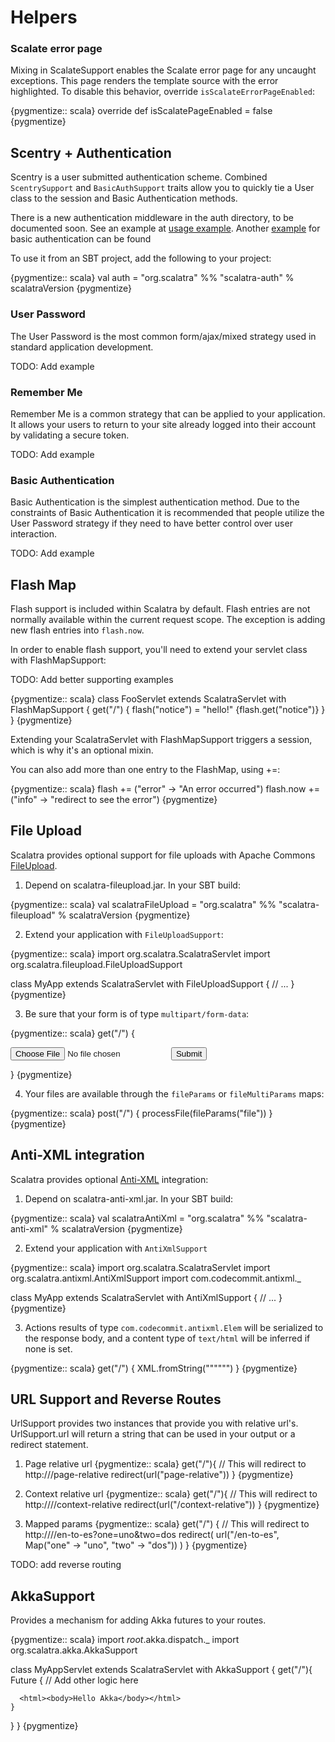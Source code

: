 Helpers
=======

### Scalate error page

Mixing in ScalateSupport enables the Scalate error page for any uncaught
exceptions.  This page renders the template source with the error highlighted.
To disable this behavior, override `isScalateErrorPageEnabled`:

{pygmentize:: scala}
override def isScalatePageEnabled = false
{pygmentize}

Scentry + Authentication
------------------------

Scentry is a user submitted authentication scheme. Combined 
`ScentrySupport` and `BasicAuthSupport` traits allow you to quickly tie a
User class to the session and Basic Authentication methods.

There is a new authentication middleware in the auth directory, to be 
documented soon.  See an example at 
[usage example](http://gist.github.com/660701).
Another [example](https://gist.github.com/732347) for basic authentication 
can be found

To use it from an SBT project, add the following to your project:

{pygmentize:: scala}
val auth = "org.scalatra" %% "scalatra-auth" % scalatraVersion
{pygmentize}

### User Password

The User Password is the most common form/ajax/mixed strategy used in 
standard application development. 

TODO: Add example

### Remember Me

Remember Me is a common strategy that can be applied to your application.
It allows your users to return to your site already logged into their 
account by validating a secure token.


TODO: Add example

### Basic Authentication

Basic Authentication is the simplest authentication method. Due to the 
constraints of Basic Authentication it is recommended that people utilize
the User Password strategy if they need to have better control over user
interaction.

TODO: Add example




Flash Map
---------

Flash support is included within Scalatra by default. Flash entries are not
normally available within the current request scope. The exception is adding
new flash entries into `flash.now`.

In order to enable flash support, you'll need to extend your servlet class
with FlashMapSupport:

TODO: Add better supporting examples

{pygmentize:: scala}
class FooServlet extends ScalatraServlet with FlashMapSupport {
  get("/") {
    flash("notice") = "hello!"
    <html><body>{flash.get("notice")}</body></html>
  }
}
{pygmentize}

Extending your ScalatraServlet with FlashMapSupport triggers a session, 
which is why it's an optional mixin. 

You can also add more than one entry to the FlashMap, using +=:

{pygmentize:: scala}
flash += ("error" -> "An error occurred")
flash.now += ("info" -> "redirect to see the error")
{pygmentize}

File Upload
-----------

Scalatra provides optional support for file uploads with Apache Commons 
[FileUpload](http://commons.apache.org/fileupload/).

1. Depend on scalatra-fileupload.jar.  In your SBT build:

{pygmentize:: scala}
val scalatraFileUpload = "org.scalatra" %% "scalatra-fileupload" % scalatraVersion
{pygmentize}

2. Extend your application with `FileUploadSupport`:

{pygmentize:: scala}
import org.scalatra.ScalatraServlet
import org.scalatra.fileupload.FileUploadSupport

class MyApp extends ScalatraServlet with FileUploadSupport {
  // ...
}
{pygmentize}

3. Be sure that your form is of type `multipart/form-data`:

{pygmentize:: scala}
get("/") {
  <form method="post" enctype="multipart/form-data">
    <input type="file" name="foo" />
    <input type="submit" />
  </form>
}
{pygmentize}

4. Your files are available through the `fileParams` or `fileMultiParams` maps:

{pygmentize:: scala}
post("/") {
  processFile(fileParams("file"))
}
{pygmentize}

Anti-XML integration
--------------------

Scalatra provides optional [Anti-XML](http://anti-xml.org/) integration:

1. Depend on scalatra-anti-xml.jar.  In your SBT build:

{pygmentize:: scala}
val scalatraAntiXml = "org.scalatra" %% "scalatra-anti-xml" % scalatraVersion
{pygmentize}

2. Extend your application with `AntiXmlSupport`

{pygmentize:: scala}
import org.scalatra.ScalatraServlet
import org.scalatra.antixml.AntiXmlSupport
import com.codecommit.antixml._

class MyApp extends ScalatraServlet with AntiXmlSupport {
  // ...
}
{pygmentize}

3. Actions results of type `com.codecommit.antixml.Elem` will be serialized
to the response body, and a content type of `text/html` will be inferred if
none is set.

{pygmentize:: scala}
get("/") {
  XML.fromString("""<foo bar="baz"></foo>""")
}
{pygmentize}

URL Support and Reverse Routes
------------------------------

UrlSupport provides two instances that provide you with relative url's. 
UrlSupport.url will return a string that can be used in your output or a 
redirect statement.

1. Page relative url
{pygmentize:: scala}
get("/"){
  // This will redirect to http://<host>/page-relative
  redirect(url("page-relative")) 
}
{pygmentize}

2. Context relative url
{pygmentize:: scala}
get("/"){
  // This will redirect to http://<host>/<context>/context-relative
  redirect(url("/context-relative")) 
}
{pygmentize}

3. Mapped params
{pygmentize:: scala}
get("/") {
  // This will redirect to http://<host>/<context>/en-to-es?one=uno&two=dos
  redirect( url("/en-to-es", Map("one" -> "uno", "two" -> "dos")) )
}
{pygmentize}

TODO: add reverse routing

AkkaSupport
---------------------------------------------

Provides a mechanism for adding Akka futures to your routes.

{pygmentize:: scala}
import _root_.akka.dispatch._
import org.scalatra.akka.AkkaSupport

class MyAppServlet extends ScalatraServlet with AkkaSupport {
  get("/"){
    Future {
      // Add other logic here
      
      <html><body>Hello Akka</body></html>
    }		
  }
}
{pygmentize}

